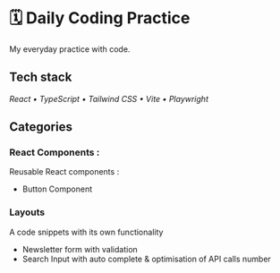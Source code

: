 # 🗓️ Daily Coding Practice

My everyday practice with code.

## Tech stack

_React • TypeScript • Tailwind CSS • Vite • Playwright_

## Categories

### **React Components** :

Reusable React components :

- Button Component

### **Layouts**

A code snippets with its own functionality

- Newsletter form with validation
- Search Input with auto complete & optimisation of API calls number
